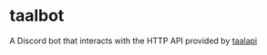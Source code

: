 # taalbot

A Discord bot that interacts with the HTTP API provided by [taalapi](https://github.com/ThePib/taalapi)
